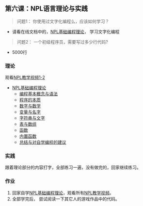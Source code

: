 ## 第六课：NPL语言理论与实践

> 问题1： 你使用过文字化编程么，应该如何学习？

- 请看在线文档中的，[NPL基础编程理论](/official/docs/NPL/index)， 学习文字化编程


> 问题2： 一个初级程序员，需要写过多少行代码?

- 5000行


### 理论

观看[NPL教学视频1-2](/official/docs/videos/NPL)

- [NPL基础编程理论](/official/docs/NPL/index)
  - [编程基本概念与语法](/official/docs/NPL/syntax)
  - [程序的本质](/official/docs/NPL/nature_of_program)
  - [数字与数学](/official/docs/NPL/numbers)
  - [变量与名字](/official/docs/NPL/names)
  - [字符串与文字](/official/docs/NPL/strings)
  - [表与数组](/official/docs/NPL/tables)
  - [函数](/official/docs/NPL/functions)
  - [内置函数](/official/docs/NPL/built_in_functions)
  - [总结与对自学编程的建议](/official/docs/NPL/suggestion)
       
### 实践

跟着理论部分的内容打字，全部练习一遍，没有做完的，回家继续练习。 

### 作业
1. 回家自学[NPL基础编程理论](/official/docs/NPL/index)，观看所有[NPL教学视频](/official/docs/videos/NPL)。
2. 全部学完后， 尝试阅读一下其它人的游戏作品中的代码。 